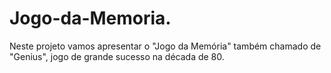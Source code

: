 # Jogo-da-Memoria.
Neste projeto vamos apresentar o "Jogo da Memória" também chamado de "Genius",  jogo de grande sucesso na década de 80.
